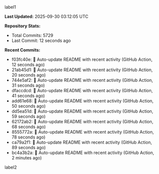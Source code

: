 
label1 
<!-- ACTIVITY_START -->
**Last Updated:** 2025-09-30 03:12:05 UTC

**Repository Stats:**
- Total Commits: 5729
- Last Commit: 12 seconds ago

**Recent Commits:**
- f03fc40e: 🤖 Auto-update README with recent activity (GitHub Action, 12 seconds ago)
- 21ab45d1: 🤖 Auto-update README with recent activity (GitHub Action, 20 seconds ago)
- 744e5af2: 🤖 Auto-update README with recent activity (GitHub Action, 31 seconds ago)
- dfaccdcd: 🤖 Auto-update README with recent activity (GitHub Action, 41 seconds ago)
- add61e68: 🤖 Auto-update README with recent activity (GitHub Action, 50 seconds ago)
- dd5ea51d: 🤖 Auto-update README with recent activity (GitHub Action, 59 seconds ago)
- 62172ab2: 🤖 Auto-update README with recent activity (GitHub Action, 68 seconds ago)
- 8555772a: 🤖 Auto-update README with recent activity (GitHub Action, 78 seconds ago)
- ca79a2f1: 🤖 Auto-update README with recent activity (GitHub Action, 89 seconds ago)
- bc4a3b2a: 🤖 Auto-update README with recent activity (GitHub Action, 2 minutes ago)
<!-- ACTIVITY_END -->

label2

